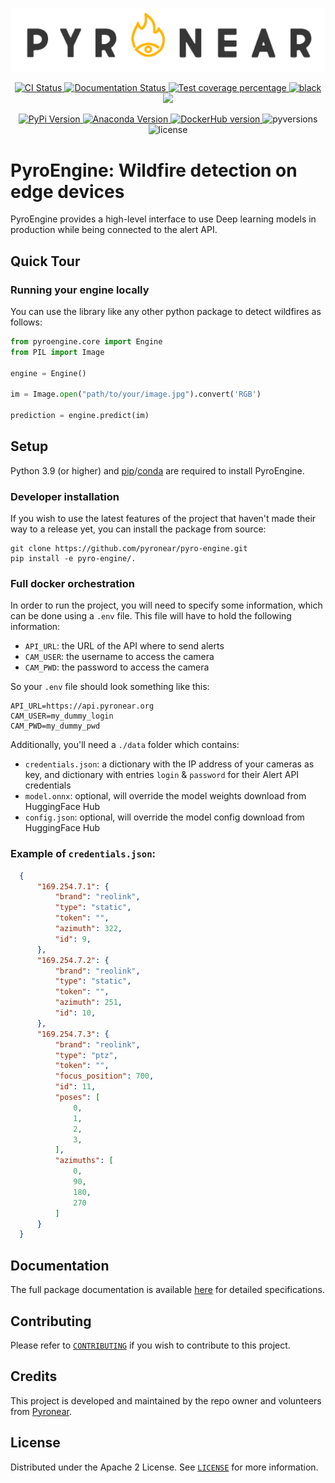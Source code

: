 ![PyroNear Logo](docs/source/_static/img/pyronear-logo-dark.png)

<p align="center">
  <a href="https://github.com/pyronear/pyro-engine/actions?query=workflow%3Atests">
    <img alt="CI Status" src="https://img.shields.io/github/actions/workflow/status/pyronear/pyro-engine/tests.yml?branch=develop&label=CI&logo=github&style=flat-square">
  </a>
  <a href="https://github.com/pyronear/pyro-engine/actions?query=workflow%3Adocs">
    <img src="https://img.shields.io/github/actions/workflow/status/pyronear/pyro-engine/docs.yml?branch=main&label=docs&logo=read-the-docs&style=flat-square" alt="Documentation Status">
  </a>
  <a href="https://codecov.io/gh/pyronear/pyro-engine">
    <img src="https://img.shields.io/codecov/c/github/pyronear/pyro-engine.svg?logo=codecov&style=flat-square" alt="Test coverage percentage">
  </a>
  <a href="https://github.com/ambv/black">
    <img src="https://img.shields.io/badge/code%20style-black-000000.svg?style=flat-square" alt="black">
  </a>
  <a href="https://www.codacy.com/gh/pyronear/pyro-engine/dashboard?utm_source=github.com&amp;utm_medium=referral&amp;utm_content=pyronear/pyro-engine&amp;utm_campaign=Badge_Grade"><img src="https://app.codacy.com/project/badge/Grade/108f5fe8a7ac4f40a7bbd1985e26d5f9"/></a>
</p>
<p align="center">
  <a href="https://pypi.org/project/pyroengine/">
    <img src="https://img.shields.io/pypi/v/pyroengine.svg?logo=python&logoColor=fff&style=flat-square" alt="PyPi Version">
  </a>
  <a href="https://anaconda.org/pyronear/pyroengine">
    <img src="https://img.shields.io/conda/vn/pyronear/pyroengine?label=Anaconda&logo=Anaconda&logoColor=white" alt="Anaconda Version">
  </a>
  <a href="https://hub.docker.com/r/pyronear/pyro-engine">
    <img alt="DockerHub version" src="https://img.shields.io/docker/v/pyronear/pyro-engine/latest?label=Docker&logo=Docker&logoColor=white">
  </a>
  <img src="https://img.shields.io/pypi/pyversions/pyroengine.svg?style=flat-square" alt="pyversions">
  <img src="https://img.shields.io/pypi/l/pyroengine.svg?style=flat-square" alt="license">
</p>

# PyroEngine: Wildfire detection on edge devices

PyroEngine provides a high-level interface to use Deep learning models in production while being connected to the alert API.

## Quick Tour

### Running your engine locally

You can use the library like any other python package to detect wildfires as follows:

```python
from pyroengine.core import Engine
from PIL import Image

engine = Engine()

im = Image.open("path/to/your/image.jpg").convert('RGB')

prediction = engine.predict(im) 
```

## Setup

Python 3.9 (or higher) and [pip](https://pip.pypa.io/en/stable/)/[conda](https://docs.conda.io/en/latest/miniconda.html) are required to install PyroEngine.

### Developer installation

If you wish to use the latest features of the project that haven't made their way to a release yet, you can install the package from source:

```shell
git clone https://github.com/pyronear/pyro-engine.git
pip install -e pyro-engine/.
```

### Full docker orchestration

In order to run the project, you will need to specify some information, which can be done using a `.env` file.
This file will have to hold the following information:
- `API_URL`: the URL of the API where to send alerts
- `CAM_USER`: the username to access the camera
- `CAM_PWD`: the password to access the camera

So your `.env` file should look something like this:

```
API_URL=https://api.pyronear.org
CAM_USER=my_dummy_login
CAM_PWD=my_dummy_pwd
```

Additionally, you'll need a `./data` folder which contains:
- `credentials.json`: a dictionary with the IP address of your cameras as key, and dictionary with entries `login` & `password` for their Alert API credentials
- `model.onnx`: optional, will override the model weights download from HuggingFace Hub
- `config.json`: optional, will override the model config download from HuggingFace Hub

### Example of `credentials.json`:

```json
  {
      "169.254.7.1": {
          "brand": "reolink",
          "type": "static",
          "token": "",
          "azimuth": 322,
          "id": 9,
      },
      "169.254.7.2": {
          "brand": "reolink",
          "type": "static",
          "token": "",
          "azimuth": 251,
          "id": 10,
      },
      "169.254.7.3": {
          "brand": "reolink",
          "type": "ptz",
          "token": "",
          "focus_position": 700,
          "id": 11,
          "poses": [
              0,
              1,
              2,
              3,
          ],
          "azimuths": [
              0,
              90,
              180,
              270
          ]
      }
  }

```

## Documentation

The full package documentation is available [here](https://pyronear.org/pyro-engine/) for detailed specifications.

## Contributing

Please refer to [`CONTRIBUTING`](CONTRIBUTING.md) if you wish to contribute to this project.

## Credits

This project is developed and maintained by the repo owner and volunteers from [Pyronear](https://pyronear.org/).

## License

Distributed under the Apache 2 License. See [`LICENSE`](LICENSE) for more information.
